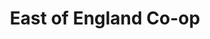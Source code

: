 ---
title: "East of England Co-op"
url: /ipswich/east-of-england-co-op-sheldrake-drive/
shop: supermarket
---